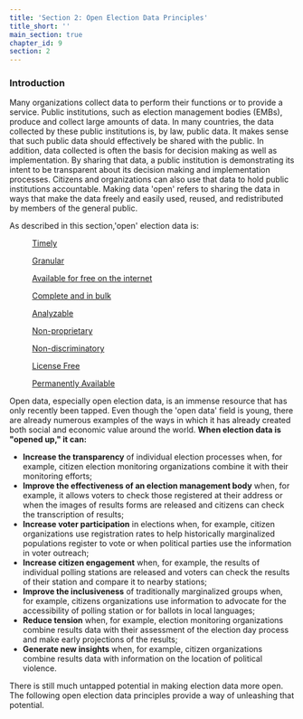 ```yaml
---
title: 'Section 2: Open Election Data Principles'
title_short: ''
main_section: true
chapter_id: 9
section: 2
---
```


### Introduction

Many organizations collect data to perform their functions or to provide a service. Public institutions, such as election management bodies (EMBs), produce and collect large amounts of data. In many countries, the data collected by these public institutions is, by law, public data. It makes sense that such public data should effectively be shared with the public. In addition, data collected is often the basis for decision making as well as implementation. By sharing that data, a public institution is demonstrating its intent to be transparent about its decision making and implementation processes. Citizens and organizations can also use that data to hold public institutions accountable. Making data 'open' refers to sharing the data in ways that make the data freely and easily used, reused, and redistributed by members of the general public.

As described in this section,'open' election data is:

<div class="img-grid text--small">
  <figure>
  <a href="/en/guide/principles/timely/">
  <img src="{{ site.url }}/_assets/images/inventory/principles/timely.png" alt="" />
  <figcaption>Timely</figcaption>
  </a>
  </figure>

  <figure>
  <a href="/en/guide/principles/granular/">
  <img src="{{ site.url }}/_assets/images/inventory/principles/granular.png" alt="" />
  <figcaption>Granular</figcaption>
  </a>
  </figure>

  <figure>
  <a href="/en/guide/principles/available-for-free/">
  <img src="{{ site.url }}/_assets/images/inventory/principles/available-for-free.png" alt="" />
  <figcaption>Available for free on the internet</figcaption>
  </a>
  </figure>

  <figure>
  <a href="/en/guide/principles/complete-and-in-bulk/">
  <img src="{{ site.url }}/_assets/images/inventory/principles/complete-and-in-bulk.png" alt="" />
  <figcaption>Complete and in bulk</figcaption>
  </a>
  </figure>

  <figure>
  <a href="/en/guide/principles/analyzable/">
  <img src="{{ site.url }}/_assets/images/inventory/principles/analyzable.png" alt="" />
  <figcaption>Analyzable</figcaption>
  </a>
  </figure>

  <figure>
  <a href="/en/guide/principles/non-proprietary/">
  <img src="{{ site.url }}/_assets/images/inventory/principles/non-proprietary.png" alt="" />
  <figcaption>Non-proprietary</figcaption>
  </a>
  </figure>

  <figure>
  <a href="/en/guide/principles/non-discriminatory/">
  <img src="{{ site.url }}/_assets/images/inventory/principles/non-discriminatory.png" alt="" />
  <figcaption>Non-discriminatory</figcaption>
  </a>
  </figure>

  <figure>
  <a href="/en/guide/principles/license-free/">
  <img src="{{ site.url }}/_assets/images/inventory/principles/license-free.png" alt="" />
  <figcaption>License Free</figcaption>
  </a>
  </figure>

  <figure>
  <a href="/en/guide/principles/permanently-available/">
  <img src="{{ site.url }}/_assets/images/inventory/principles/permanently-available.png" alt="" />
  <figcaption>Permanently Available</figcaption>
  </a>
  </figure>

</div>

Open data, especially open election data, is an immense resource that has only recently been tapped. Even though the 'open data' field is young, there are already numerous examples of the ways in which it has already created both social and economic value around the world. **When election data is "opened up," it can:**

- **Increase the transparency** of individual election processes when, for example, citizen election monitoring organizations combine it with their monitoring efforts;
- **Improve the effectiveness of an election management body** when, for example, it allows voters to check those registered at their address or when the images of results forms are released and citizens can check the transcription of results;
- **Increase voter participation** in elections when, for example, citizen organizations use registration rates to help historically marginalized populations register to vote or when political parties use the information in voter outreach;
- **Increase citizen engagement** when, for example, the results of individual polling stations are released and voters can check the results of their station and compare it to nearby stations;
- **Improve the inclusiveness** of traditionally marginalized groups when, for example, citizens organizations use information to advocate for the accessibility of polling station or for ballots in local languages;
- **Reduce tension** when, for example, election monitoring organizations combine results data with their assessment of the election day process and make early projections of the results;
- **Generate new insights** when, for example, citizen organizations combine results data with information on the location of political violence.

There is still much untapped potential in making election data more open. The following open election data principles provide a way of unleashing that potential.
